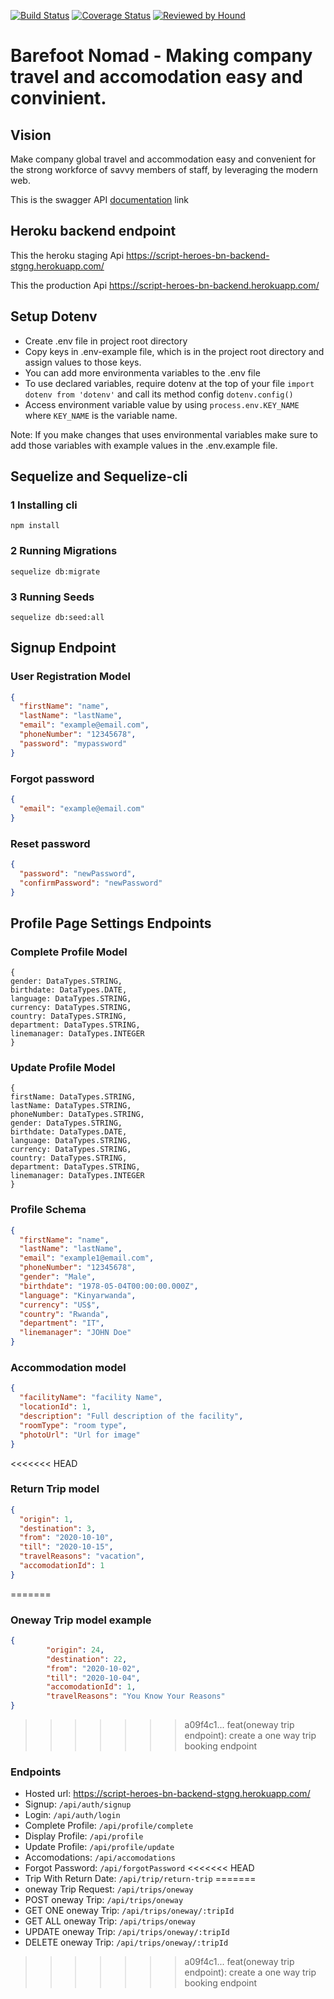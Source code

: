 [![Build Status](https://travis-ci.org/atlp-rwanda/script-heroes-bn-backend.svg?branch=develop)](https://travis-ci.org/atlp-rwanda/script-heroes-bn-backend) [![Coverage Status](https://coveralls.io/repos/github/atlp-rwanda/script-heroes-bn-backend/badge.svg?branch=develop)](https://coveralls.io/github/atlp-rwanda/script-heroes-bn-backend?branch=develop) [![Reviewed by Hound](https://img.shields.io/badge/Reviewed_by-Hound-8E64B0.svg)](https://houndci.com)

# Barefoot Nomad - Making company travel and accomodation easy and convinient.

## Vision

Make company global travel and accommodation easy and convenient for the strong workforce of savvy members of staff, by leveraging the modern web.

This is the swagger API [documentation](https://script-heroes-bn-backend-stgng.herokuapp.com/api-docs/) link

## Heroku backend endpoint

This the heroku staging Api https://script-heroes-bn-backend-stgng.herokuapp.com/

This the production Api https://script-heroes-bn-backend.herokuapp.com/

## Setup Dotenv

- Create .env file in project root directory
- Copy keys in .env-example file, which is in the project root directory and assign values to those keys.
- You can add more environmenta variables to the .env file
- To use declared variables, require dotenv at the top of your file `import dotenv from 'dotenv'` and call its method config `dotenv.config()`
- Access environment variable value by using `process.env.KEY_NAME` where `KEY_NAME` is the variable name.

Note: If you make changes that uses environmental variables make sure to add those variables with example values in the .env.example file.

## Sequelize and Sequelize-cli

### 1 Installing cli

`npm install`

### 2 Running Migrations

`sequelize db:migrate`

### 3 Running Seeds

`sequelize db:seed:all`

## Signup Endpoint

### User Registration Model

```json
{
  "firstName": "name",
  "lastName": "lastName",
  "email": "example@email.com",
  "phoneNumber": "12345678",
  "password": "mypassword"
}
```

### Forgot password

```json
{
  "email": "example@email.com"
}
```

### Reset password

```json
{
  "password": "newPassword",
  "confirmPassword": "newPassword"
}
```

## Profile Page Settings Endpoints

### Complete Profile Model

```
{
gender: DataTypes.STRING,
birthdate: DataTypes.DATE,
language: DataTypes.STRING,
currency: DataTypes.STRING,
country: DataTypes.STRING,
department: DataTypes.STRING,
linemanager: DataTypes.INTEGER
}

```

### Update Profile Model

```
{
firstName: DataTypes.STRING,
lastName: DataTypes.STRING,
phoneNumber: DataTypes.STRING,
gender: DataTypes.STRING,
birthdate: DataTypes.DATE,
language: DataTypes.STRING,
currency: DataTypes.STRING,
country: DataTypes.STRING,
department: DataTypes.STRING,
linemanager: DataTypes.INTEGER
}

```

### Profile Schema

```json
{
  "firstName": "name",
  "lastName": "lastName",
  "email": "example1@email.com",
  "phoneNumber": "12345678",
  "gender": "Male",
  "birthdate": "1978-05-04T00:00:00.000Z",
  "language": "Kinyarwanda",
  "currency": "US$",
  "country": "Rwanda",
  "department": "IT",
  "linemanager": "JOHN Doe"
}
```

### Accommodation model

```json
{
  "facilityName": "facility Name",
  "locationId": 1,
  "description": "Full description of the facility",
  "roomType": "room type",
  "photoUrl": "Url for image"
}
```
<<<<<<< HEAD

### Return Trip model

```json
{
  "origin": 1,
  "destination": 3,
  "from": "2020-10-10",
  "till": "2020-10-15",
  "travelReasons": "vacation",
  "accomodationId": 1
}
```

=======
### Oneway Trip model example
```json
{
        "origin": 24,
        "destination": 22,
        "from": "2020-10-02",
        "till": "2020-10-04",
        "accomodationId": 1,
        "travelReasons": "You Know Your Reasons"
}
```
>>>>>>> a09f4c1... feat(oneway trip endpoint): create a one way trip booking endpoint
### Endpoints

- Hosted url: https://script-heroes-bn-backend-stgng.herokuapp.com/
- Signup: `/api/auth/signup`
- Login: `/api/auth/login`
- Complete Profile: `/api/profile/complete`
- Display Profile: `/api/profile`
- Update Profile: `/api/profile/update`
- Accomodations: `/api/accomodations`
- Forgot Password: `/api/forgotPassword`
<<<<<<< HEAD
- Trip With Return Date: `/api/trip/return-trip`
=======
- oneway Trip Request: `/api/trips/oneway`
- POST oneway Trip: `/api/trips/oneway`
- GET ONE oneway Trip: `/api/trips/oneway/:tripId`
- GET ALL oneway Trip: `/api/trips/oneway`
- UPDATE oneway Trip: `/api/trips/oneway/:tripId`
- DELETE oneway Trip: `/api/trips/oneway/:tripId`
>>>>>>> a09f4c1... feat(oneway trip endpoint): create a one way trip booking endpoint
